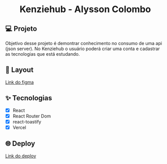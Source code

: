 <h1 align="center">
  Kenziehub - Alysson Colombo
</h1>

## 💻 Projeto

Objetivo desse projeto é demontrar conhecimento no consumo de uma api (json server).
No Kenziehub o usuário poderá criar uma conta e cadastrar as tecnologias que está estudando.

## 🎨 Layout

[Link do figma]([https://www.figma.com/file/9xS3zkP0z31JweBPxHY9E5/Portf%C3%B3lio?node-id=0%3A1](https://www.figma.com/file/ccZ4uMlJtuBQISDzCCI1Vq/Kenzie-Hub?node-id=0%3A1))

## ✨ Tecnologias

- [x] React
- [x] React Router Dom
- [x] react-toastify
- [x] Vercel

## 🌐 Deploy

[Link do deploy](https://react-entrega-s2-kenzie-hub-alysson1346.vercel.app/)
